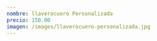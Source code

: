 ```yaml
---
nombre: llaverocuero Personalizada
precio: 150.00
imagen: /images/llaverocuero-personalizada.jpg
---
```

